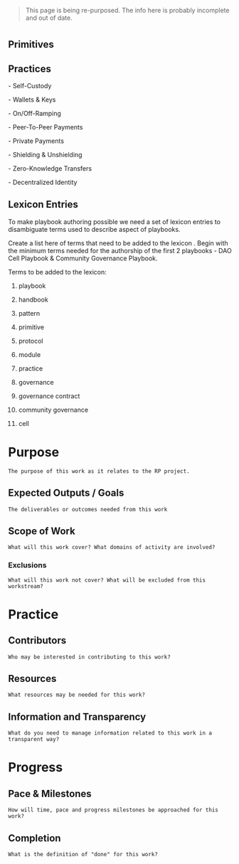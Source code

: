 > This page is being re-purposed. The info here is probably incomplete and out of date.

# 

## Primitives

## Practices

\- Self-Custody     

  \- Wallets & Keys     

  \- On/Off-Ramping   

\- Peer-To-Peer Payments

  \- Private Payments       

  \- Shielding & Unshielding       

  \- Zero-Knowledge Transfers   

\- Decentralized Identity

## Lexicon Entries

To make playbook authoring possible we need a set of lexicon entries to disambiguate terms used to describe aspect of playbooks. 

Create a list here of terms that need to be added to the lexicon . Begin with the minimum terms needed for the authorship of the first 2 playbooks - DAO Cell Playbook & Community Governance Playbook. 

Terms to be added to the lexicon:

 1. playbook

 2. handbook

 3. pattern

 4. primitive

 5. protocol

 6. module

 7. practice

 8. governance

 9. governance contract

10. community governance

11. cell

# Purpose

`The purpose of this work as it relates to the RP project.`

## Expected Outputs / Goals

`The deliverables or outcomes needed from this work`

## Scope of Work

`What will this work cover? What domains of activity are involved?`

### Exclusions

`What will this work not cover? What will be excluded from this workstream?`

# Practice

## Contributors

`Who may be interested in contributing to this work?`

## Resources

`What resources may be needed for this work?`

## Information and Transparency

`What do you need to manage information related to this work in a transparent way?`

# Progress

## Pace & Milestones

`How will time, pace and progress milestones be approached for this work?`

## Completion

`What is the definition of "done" for this work?`